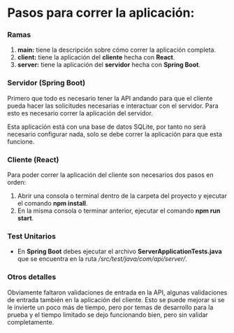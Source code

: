 # **Pasos para correr la aplicación:**

### Ramas
1. **main:** tiene la descripción sobre cómo correr la aplicación completa.
2. **client:** tiene la aplicación del **cliente** hecha con **React**.
3. **server:** tiene la aplicación del **servidor** hecha con **Spring Boot**.

### Servidor (Spring Boot)

Primero que todo es necesario tener la API andando para que el cliente pueda hacer las solicitudes necesarias e interactuar con el servidor. Para esto es necesario correr la aplicación del servidor.

Esta aplicación está con una base de datos SQLite, por tanto no será necesario configurar nada, solo se debe correr la aplicación para que esta funcione.

### Cliente (React)

Para poder correr la aplicación del cliente son necesarios dos pasos en orden:
1. Abrir una consola o terminal dentro de la carpeta del proyecto y ejecutar el comando **npm install**.
2. En la misma consola o terminar anterior, ejecutar el comando **npm run start**.

### Test Unitarios

- En **Spring Boot** debes ejecutar el archivo **ServerApplicationTests.java** que se encuentra en la ruta */src/test/java/com/api/server/*.

### Otros detalles

Obviamente faltaron validaciones de entrada en la API, algunas validaciones de entrada también en la aplicación del cliente. Esto se puede mejorar si se le invierte un poco más de tiempo, pero por temas de desarrollo para la prueba y el tiempo limitado se dejo funcionando bien, pero sin validar completamente.
